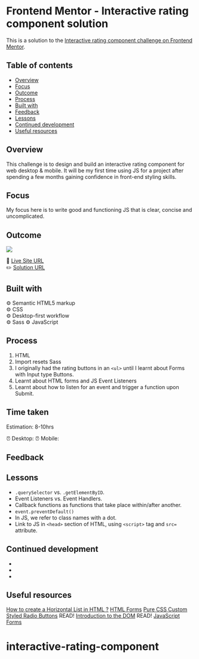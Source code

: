 # Frontend Mentor - Interactive rating component solution

This is a solution to the [Interactive rating component challenge on Frontend Mentor](https://www.frontendmentor.io/challenges/interactive-rating-component-koxpeBUmI).

## Table of contents

- [Overview](#overview)
- [Focus](#focus)
- [Outcome](#outcome)
- [Process](#process)
- [Built with](#built-with)
- [Feedback](#feedback)
- [Lessons](#lessons)
- [Continued development](#cont-development)
- [Useful resources](#useful-resources)

## Overview

This challenge is to design and build an interactive rating component for web desktop & mobile. It will be my first time using JS for a project after spending a few months gaining confidence in front-end styling skills.

## Focus

My focus here is to write good and functioning JS that is clear, concise and uncomplicated.

## Outcome

![](./)

:jigsaw: [Live Site URL]()  
:pencil2: [Solution URL]()

## Built with

:gear: Semantic HTML5 markup  
:gear: CSS  
:gear: Desktop-first workflow  
:gear: Sass
:gear: JavaScript

## Process

1. HTML
2. Import resets Sass
3. I originally had the rating buttons in an `<ul>` until I learnt about Forms with Input type Buttons.
4. Learnt about HTML forms and JS Event Listeners
5. Learnt about how to listen for an event and trigger a function upon Submit.

## Time taken

Estimation: 8-10hrs

:alarm_clock: Desktop:
:alarm_clock: Mobile:

## Feedback

## Lessons

- `.querySelector` vs. `.getElementByID`.
- Event Listeners vs. Event Handlers.
- Callback functions as functions that take place within/after another.
- `event.preventDefault()`
- In JS, we refer to class names with a dot.
- Link to JS in `<head>` section of HTML, using `<script>` tag and `src=` attribute.

## Continued development

-
-
-

## Useful resources

[How to create a Horizontal List in HTML ?](https://www.geeksforgeeks.org/how-to-create-a-horizontal-list-in-html/)
[HTML Forms](https://www.w3schools.com/html/html_forms.asp)
[](https://discord.com/channels/824970620529279006/1195616458961592380/1195619278192386058)
[Pure CSS Custom Styled Radio Buttons](https://moderncss.dev/pure-css-custom-styled-radio-buttons/) READ!
[Introduction to the DOM](https://developer.mozilla.org/en-US/docs/Web/API/Document_Object_Model/Introduction) READ!
[JavaScript Forms](https://www.w3schools.com/js/js_validation.asp)

# interactive-rating-component
